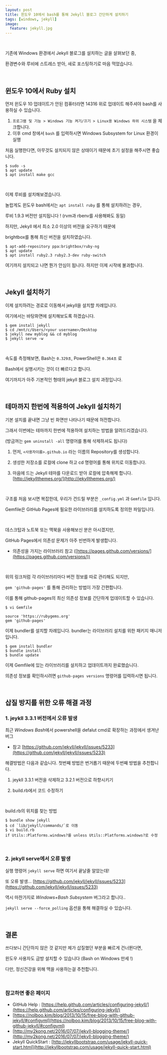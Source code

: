 ```yaml
---
layout: post
title: 윈도우 10에서 bash를 통해 Jekyll 블로그 간단하게 설치하기
tags: [windows, jekyll]
image:
  feature: jekyll.jpg
---
```


   ​

기존에 Windows 환경에서 Jekyll 블로그를 설치하는 글을 살펴보던 중, 

환경변수와 루비에 스트레스 받아, 새로 포스팅하기로 마음 먹었습니다.

   ​

## 윈도우 10에서 Ruby 설치

먼저 윈도우 10 업데이트가 안된 컴퓨터라면 14316 위로 업데이트 해주셔야 bash를 사용하실 수 있습니다.

1. `프로그램 및 기능 > Windows 기능 켜기/끄기 > Linux용 Windows 하위 시스템` 을 체크합니다.
2. 이후 cmd 창에서 `bash` 를 입력하시면 Windows Subsystem for Linux 환경이 실행

처음 실행한다면, 아무것도 설치되지 않은 상태이기 때문에 초기 설정을 해주시면 좋습니다.

```
$ sudo -s
$ apt update
$ apt install make gcc
```

   ​

이제 루비를 설치해보겠습니다.

놀랍게도 윈도우 bash에서는 `apt install ruby` 를 통해 설치하려는 경우, 

루비 1.9.3 버전만 설치됩니다 ! (rvm과 rbenv를 사용해봐도 동일)  

하지만, Jekyll 에서 최소 2.0 이상의 버전을 요구하기 때문에

brightbox를 통해 최신 버전을 설치하였습니다.

```
$ apt-add-repository ppa:brightbox/ruby-ng
$ apt update
$ apt install ruby2.3 ruby2.3-dev ruby-switch
```

여기까지 설치되고 나면 뭔가 안심이 됩니다. 하지만 이제 시작에 불과합니다.

   ​

## Jekyll 설치하기

이제 설치하려는 경로로 이동해서 jekyll을 설치할 차례입니다.

여기에서는 바탕화면에 설치해보도록 하겠습니다.

```
$ gem install jekyll
$ cd /mnt/c/Users/<your username>/Desktop
$ jekyll new myblog && cd myblog
$ jekyll serve -w
```

   ​

속도를 측정해보면, Bash는 `0.329초`, PowerShell은 `0.364초` 로 

Bash에서 실행시키는 것이 더 빠르다고 합니다.

여기까지가 아주 기본적인 형태의 jekyll 블로그 설치 과정입니다.

   ​

## 테마까지 한번에 적용하여 Jekyll 설치하기

기본 설치를 끝내면 그냥 빈 화면만 나타나기 때문에 허전합니다.

그래서 이번에는 테마까지 한번에 적용하여 설치하는 방법을 알려드리겠습니다.

(방금꺼는 `gem uninstall -all` 명령어를 통해 삭제하셔도 됩니다)

1. 먼저, `<사용자이름>.github.io` 라는 이름의 Repository를 생성합니다.
2. 생성한 저장소를 로컬에 clone 하고 cd 명령어를 통해 위치로 이동합니다.
3. 마음에 드는 Jekyll 테마를 다운로드 받아 로컬에 압축해제 합니다. [http://jekyllthemes.org/](http://jekyllthemes.org/)

   ​

구조를 처음 보시면 복잡한데, 우리가 건드릴 부분은 `_config.yml` 과 `Gemfile` 입니다.

Gemfile은 GitHub Pages에 필요한 라이브러리를 설치하도록 정의한 파일입니다.

   ​

데스크탑과 노트북 또는 맥북을 사용해보신 분은 아시겠지만, 

GitHub Pages에서 의존성 문제가 아주 빈번하게 발생합니다.

- 의존성을 가지는 라이브러리 참고 ([https://pages.github.com/versions/](https://pages.github.com/versions/))

   ​

위의 링크처럼 각 라이브러리마다 버전 정보를 따로 관리해도 되지만,

`gem 'github-pages'` 를 통해 관리하는 방법이 가장 간편합니다.

이를 통해 github-pages의 최신 의존성 정보를 간단하게 업데이트할 수 있습니다.

```
$ vi Gemfile

source 'https://rubygems.org'
gem 'github-pages'
```

이제 bundler를 설치할 차례입니다. bundler는 라이브러리 설치를 위한 패키지 매니저입니다.

```
$ gem install bundler
$ bundle install
$ bundle update
```

이제 Gemfile에 있는 라이브러리를 설치하고 업데이트까지 완료했습니다.

의존성 정보를 확인하시려면 `github-pages versions` 명령어를 입력하시면 됩니다.

   ​

## 삽질 방지를 위한 오류 해결 과정

### 1. jeykll 3.3.1 버전에서 오류 발생

최근 *Windows Bash*에서 powershell을 defalut cmd로 확장하는 과정에서 생겨난 버그

- 참고 [https://github.com/jekyll/jekyll/issues/5233](https://github.com/jekyll/jekyll/issues/5233)

해결방법은 다음과 같습니다. 첫번째 방법은 번거롭기 때문에 두번째 방법을 추천합니다.

1. jeykll 3.3.1 버전을 삭제하고 3.2.1 버전으로 하향시키기

2. build.rb에서 코드 수정하기

   ​

build.rb의 위치를 찾는 방법

```
$ bundle show jekyll
$ cd `lib/jekyll/commands/`로 이동
$ vi build.rb
if Utils::Platforms.windows?를 unless Utils::Platforms.windows?로 수정
```

   ​

### 2. jekyll serve에서 오류 발생


실행 명령어 `jekyll serve` 하면 여기서 끝날줄 알았는데!

또 오류 발생... [https://github.com/jekyll/jekyll/issues/5233](https://github.com/jekyll/jekyll/issues/5233)

역시 마찬가지로 *Windows+Bash Subsystem* 버그라고 합니다..

`jekyll serve --force_polling`  옵션을 통해 해결하실 수 있습니다.

   ​

## 결론

쓰다보니 간단하지 않은 것 같지만 제가 삽질했던 부분을 빠르게 건너뛴다면,

윈도우 사용자도 금방 설치할 수 있습니다 (Bash on Windows 만세 !)

다만, 정신건강을 위해 맥을 사용하는걸 추천합니다.

   ​

### 참고하면 좋은 페이지

- GitHub Help : [https://help.github.com/articles/configuring-jekyll/](https://help.github.com/articles/configuring-jekyll/)
- [https://nolboo.kim/blog/2013/10/15/free-blog-with-github-jekyll/#configyml](https://nolboo.kim/blog/2013/10/15/free-blog-with-github-jekyll/#configyml)
- [http://my2kong.net/2016/07/07/jekyll-blogging-theme/](http://my2kong.net/2016/07/07/jekyll-blogging-theme/)
- Jekyll QuickStart : [http://jekyllbootstrap.com/usage/jekyll-quick-start.html](http://jekyllbootstrap.com/usage/jekyll-quick-start.html)